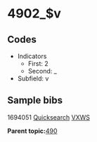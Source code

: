# 4902\_$v

## Codes

-   Indicators
    -   First: 2
    -   Second: \_
-   Subfield: v

## Sample bibs

1694051 [Quicksearch](https://search.library.yale.edu/catalog/1694051) [VXWS](http://prodorbis.library.yale.edu:7014/vxws/GetHoldingsService?bibId=1694051)

**Parent topic:**[490](../../tags/490/490.md)

